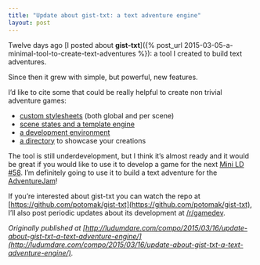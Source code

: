 ```yaml
---
title: "Update about gist-txt: a text adventure engine"
layout: post
---
```


Twelve days ago [I posted about **gist-txt**]({% post_url
2015-03-05-a-minimal-tool-to-create-text-adventures %}): a tool I created to
build text adventures.

Since then it grew with simple, but powerful, new features.

I’d like to cite some that could be really helpful to create non trivial
adventure games:

* [custom stylesheets](http://www.reddit.com/r/gamedev/comments/2yrtb1/its_the_rgamedev_daily_random_discussion_thread/cpchn9k)
  (both global and per scene)
* [scene states and a template engine](http://www.reddit.com/r/gamedev/comments/2ynm8u/its_the_rgamedev_daily_random_discussion_thread/cpbeved)
* [a development environment](http://www.reddit.com/r/gamedev/comments/2z7lfh/its_the_rgamedev_daily_random_discussion_thread/cpguzrd)
* [a directory](http://potomak.github.io/gist-txt/text-adventures.html) to
  showcase your creations

The tool is still underdevelopment, but I think it’s almost ready and it would
be great if you would like to use it to develop a game for the next [Mini LD
#58](http://ludumdare.com/compo/2015/03/13/mini-ld-58-march-20-29/). I’m
definitely going to use it to build a text adventure for the
[AdventureJam](https://gamejolt.com/c/adventuredev)!

If you’re interested about gist-txt you can watch the repo at
[https://github.com/potomak/gist-txt](https://github.com/potomak/gist-txt), I’ll
also post periodic updates about its development at
[/r/gamedev](http://www.reddit.com/r/gamedev/).

*Originally published at
[http://ludumdare.com/compo/2015/03/16/update-about-gist-txt-a-text-adventure-engine/](http://ludumdare.com/compo/2015/03/16/update-about-gist-txt-a-text-adventure-engine/).*